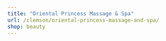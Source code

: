 ```yaml
---
title: "Oriental Princess Massage & Spa"
url: /clemson/oriental-princess-massage-and-spa/
shop: beauty
---
```

